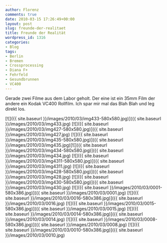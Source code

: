 ```yaml
---
author: Florenz
comments: true
date: 2010-03-15 17:26:49+00:00
layout: post
slug: freunde-der-realitaet
title: Freunde der Realität
wordpress_id: 1316
categories:
- Blog
tags:
- Berlin
- Bremen
- Crossprocessing
- Diana F+
- Fehrfeld
- Gesundbrunnen
- VC400
---
```


Gerade zwei Filme aus dem Labor geholt. Der eine ist ein 35mm Film der andere ein Kodak VC400 Rollfilm. Ich spar mir mal das Blah Blah und leg direkt los.
<!-- more -->
[![]({{ site.baseurl }}/images/2010/03/img433-580x580.jpg)]({{ site.baseurl }}/images/2010/03/img433.jpg)
 [![]({{ site.baseurl }}/images/2010/03/img427-580x580.jpg)]({{ site.baseurl }}/images/2010/03/img427.jpg)
[![]({{ site.baseurl }}/images/2010/03/img435-580x580.jpg)]({{ site.baseurl }}/images/2010/03/img435.jpg)[![]({{ site.baseurl }}/images/2010/03/img434-580x580.jpg)]({{ site.baseurl }}/images/2010/03/img434.jpg)
[![]({{ site.baseurl }}/images/2010/03/img4311-580x580.jpg)]({{ site.baseurl }}/images/2010/03/img4311.jpg)
[![]({{ site.baseurl }}/images/2010/03/img428-580x580.jpg)]({{ site.baseurl }}/images/2010/03/img428.jpg)
[![]({{ site.baseurl }}/images/2010/03/img430-580x580.jpg)]({{ site.baseurl }}/images/2010/03/img430.jpg)
[![]({{ site.baseurl }}/images/2010/03/0001-580x386.jpg)]({{ site.baseurl }}/images/2010/03/0001.jpg)
[![]({{ site.baseurl }}/images/2010/03/0016-580x386.jpg)]({{ site.baseurl }}/images/2010/03/0016.jpg)
[![]({{ site.baseurl }}/images/2010/03/0015-580x386.jpg)]({{ site.baseurl }}/images/2010/03/0015.jpg)
[![]({{ site.baseurl }}/images/2010/03/0014-580x386.jpg)]({{ site.baseurl }}/images/2010/03/0014.jpg)
[![]({{ site.baseurl }}/images/2010/03/0008-580x386.jpg)]({{ site.baseurl }}/images/2010/03/0008.jpg)
[![]({{ site.baseurl }}/images/2010/03/0010-580x386.jpg)]({{ site.baseurl }}/images/2010/03/0010.jpg)


